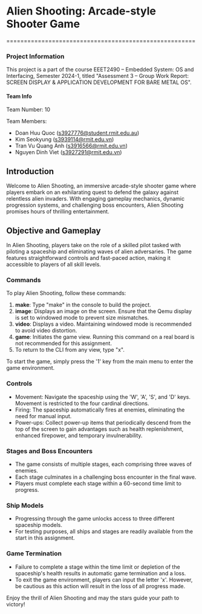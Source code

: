 # Alien Shooting: Arcade-style Shooter Game
======================================================

### Project Information

This project is a part of the course EEET2490 – Embedded System: OS and Interfacing, Semester 2024-1, titled "Assessment 3 – Group Work Report: SCREEN DISPLAY & APPLICATION DEVELOPMENT FOR BARE METAL OS".

#### Team Info

Team Number: 10

Team Members:
- Doan Huu Quoc (s3927776@student.rmit.edu.au)
- Kim Seokyung (s3939114@rmit.edu.vn)
- Tran Vu Quang Anh (s3916566@rmit.edu.vn)
- Nguyen Dinh Viet (s3927291@rmit.edu.vn)

Introduction
------------

Welcome to Alien Shooting, an immersive arcade-style shooter game where players embark on an exhilarating quest to defend the galaxy against relentless alien invaders. With engaging gameplay mechanics, dynamic progression systems, and challenging boss encounters, Alien Shooting promises hours of thrilling entertainment.

Objective and Gameplay
----------------------

In Alien Shooting, players take on the role of a skilled pilot tasked with piloting a spaceship and eliminating waves of alien adversaries. The game features straightforward controls and fast-paced action, making it accessible to players of all skill levels.

### Commands

To play Alien Shooting, follow these commands:

1. **make**: Type "make" in the console to build the project.
2. **image**: Displays an image on the screen. Ensure that the Qemu display is set to windowed mode to prevent size mismatches.
3. **video**: Displays a video. Maintaining windowed mode is recommended to avoid video distortion.
4. **game**: Initiates the game view. Running this command on a real board is not recommended for this assignment.
5. To return to the CLI from any view, type "x".

To start the game, simply press the '1' key from the main menu to enter the game environment.

### Controls

- Movement: Navigate the spaceship using the 'W', 'A', 'S', and 'D' keys. Movement is restricted to the four cardinal directions.
- Firing: The spaceship automatically fires at enemies, eliminating the need for manual input.
- Power-ups: Collect power-up items that periodically descend from the top of the screen to gain advantages such as health replenishment, enhanced firepower, and temporary invulnerability.

### Stages and Boss Encounters

- The game consists of multiple stages, each comprising three waves of enemies.
- Each stage culminates in a challenging boss encounter in the final wave.
- Players must complete each stage within a 60-second time limit to progress.

### Ship Models

- Progressing through the game unlocks access to three different spaceship models.
- For testing purposes, all ships and stages are readily available from the start in this assignment.

### Game Termination

- Failure to complete a stage within the time limit or depletion of the spaceship's health results in automatic game termination and a loss.
- To exit the game environment, players can input the letter 'x'. However, be cautious as this action will result in the loss of all progress made.

Enjoy the thrill of Alien Shooting and may the stars guide your path to victory!
